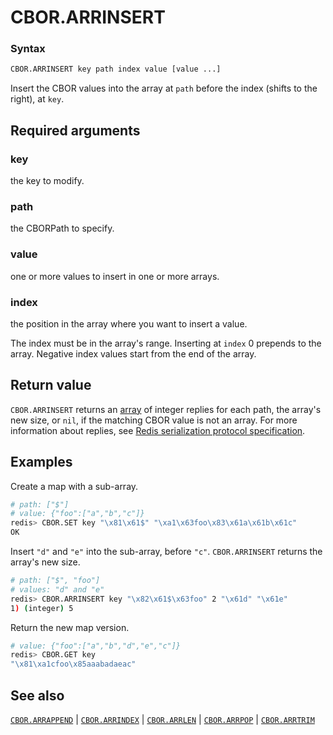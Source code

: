 # CBOR.ARRINSERT

### Syntax
```bash
CBOR.ARRINSERT key path index value [value ...]
```

Insert the CBOR values into the array at `path` before the index (shifts to the right), at `key`.

## Required arguments

### key
the key to modify.

### path
the CBORPath to specify.

### value
one or more values to insert in one or more arrays. 

### index
the position in the array where you want to insert a value. 

The index must be in the array's range. Inserting at `index` 0 prepends to the array. Negative index values start from the end of the array.

## Return value 

`CBOR.ARRINSERT` returns an [array](/docs/reference/protocol-spec/#resp-arrays) of integer replies for each path, the array's new size, or `nil`, if the matching CBOR value is not an array. 
For more information about replies, see [Redis serialization protocol specification](/docs/reference/protocol-spec). 

## Examples

Create a map with a sub-array.
```bash
# path: ["$"] 
# value: {"foo":["a","b","c"]}
redis> CBOR.SET key "\x81\x61$" "\xa1\x63foo\x83\x61a\x61b\x61c"
OK
```

Insert `"d"` and `"e"` into the sub-array, before `"c"`. `CBOR.ARRINSERT` returns the array's new size.
```bash
# path: ["$", "foo"] 
# values: "d" and "e"
redis> CBOR.ARRINSERT key "\x82\x61$\x63foo" 2 "\x61d" "\x61e"
1) (integer) 5
```

Return the new map version.
```bash
# value: {"foo":["a","b","d","e","c"]}
redis> CBOR.GET key
"\x81\xa1cfoo\x85aaabadaeac"
```

## See also

[`CBOR.ARRAPPEND`](cbor.arrappend.md) | [`CBOR.ARRINDEX`](cbor.arrindex.md) | [`CBOR.ARRLEN`](cbor.arrlen.md) | [`CBOR.ARRPOP`](cbor.arrpop.md) | [`CBOR.ARRTRIM`](cbor.arrtrim.md)
